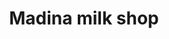 ---
title: "Madina milk shop"
url: /karachi/madina-milk-shop-47th-st-c-1area-c-1-area-karachi/
shop: Milch
---